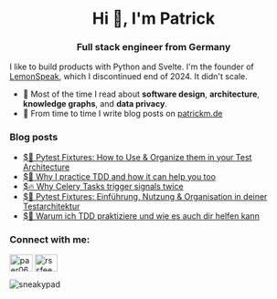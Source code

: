<h1 align="center">Hi 👋, I'm Patrick</h1>
<h3 align="center">Full stack engineer from Germany</h3>

I like to build products with Python and Svelte. I'm the founder of [LemonSpeak](lemonspeak.com), which I discontinued end of 2024. It didn't scale.


- 🌱 Most of the time I read about **software design**, **architecture**, **knowledge graphs**, and **data privacy**.
- 📝 From time to time I write blog posts on [patrickm.de](patrickm.de)

### Blog posts
<!-- BLOG-POST-LIST:START -->
 - [$💫 Pytest Fixtures: How to Use &amp; Organize them in your Test Architecture](https://patrickm.de/pytest-fixtures-how-to-use-organize-them-in-your-test-architecture/)
 - [$🚀 Why I practice TDD and how it can help you too](https://patrickm.de/why-tdd/)
 - [$🔥 Why Celery Tasks trigger signals twice](https://patrickm.de/why-celery-tasks-trigger-signals-twice/)
 - [$🍋 Pytest Fixtures: Einführung, Nutzung &amp; Organisation in deiner Testarchitektur](https://patrickm.de/pytest-fixtures-einfuehrung/)
 - [$💫 Warum ich TDD praktiziere und wie es auch dir helfen kann](https://patrickm.de/warum-tdd/)<!-- BLOG-POST-LIST:END -->

<h3 align="left">Connect with me:</h3>
<p align="left">
<a href="https://twitter.com/paer06" target="blank"><img align="center" src="https://raw.githubusercontent.com/rahuldkjain/github-profile-readme-generator/master/src/images/icons/Social/twitter.svg" alt="paer06" height="30" width="40" /></a>
<a href="https://patrickm.de/rss/" target="blank"><img align="center" src="https://raw.githubusercontent.com/rahuldkjain/github-profile-readme-generator/master/src/images/icons/Social/rss.svg" alt="rssfeed" height="30" width="40" /></a>
</p>


<p><img align="center" src="https://github-readme-stats.vercel.app/api/top-langs?username=sneakypad&show_icons=true&locale=en&layout=compact" alt="sneakypad" /></p>

